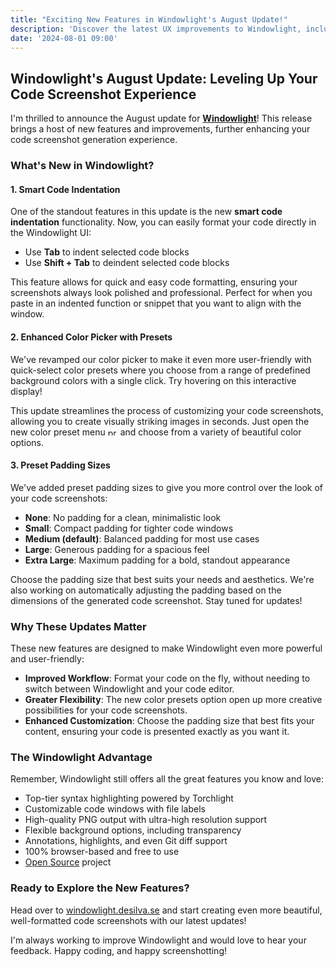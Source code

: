 ```yaml
---
title: "Exciting New Features in Windowlight's August Update!"
description: 'Discover the latest UX improvements to Windowlight, including smart code indentation and more.'
date: '2024-08-01 09:00'
---
```


## Windowlight's August Update: Leveling Up Your Code Screenshot Experience

I'm thrilled to announce the August update for **[Windowlight](https://windowlight.desilva.se)**! This release brings a host of new features and improvements, further enhancing your code screenshot generation experience.

### What's New in Windowlight?

#### 1. Smart Code Indentation

One of the standout features in this update is the new **smart code indentation** functionality. Now, you can easily format your code directly in the Windowlight UI:

- Use **Tab** to indent selected code blocks
- Use **Shift + Tab** to deindent selected code blocks

This feature allows for quick and easy code formatting, ensuring your screenshots always look polished and professional. Perfect for when you paste in an indented function or snippet that you want to align with the window.

#### 2. Enhanced Color Picker with Presets

We've revamped our color picker to make it even more user-friendly with quick-select color presets where you choose from a range of predefined background colors with a single click. Try hovering on this interactive display!

[Blade]: @include("partials.color-palette")

This update streamlines the process of customizing your code screenshots, allowing you to create visually striking images in seconds. Just open the new color preset menu <img src="https://windowlight.desilva.se/images/background-preset-menu-icon.svg" class="not-prose" style="display: inline;" width="16" height="12" alt="preset menu icon">
and choose from a variety of beautiful color options.

#### 3. Preset Padding Sizes

We've added preset padding sizes to give you more control over the look of your code screenshots:

- **None**: No padding for a clean, minimalistic look
- **Small**: Compact padding for tighter code windows
- **Medium (default)**: Balanced padding for most use cases
- **Large**: Generous padding for a spacious feel
- **Extra Large**: Maximum padding for a bold, standout appearance

Choose the padding size that best suits your needs and aesthetics. We're also working on automatically adjusting the padding based on the dimensions of the generated code screenshot. Stay tuned for updates!

### Why These Updates Matter

These new features are designed to make Windowlight even more powerful and user-friendly:

- **Improved Workflow**: Format your code on the fly, without needing to switch between Windowlight and your code editor.
- **Greater Flexibility**: The new color presets option open up more creative possibilities for your code screenshots.
- **Enhanced Customization**: Choose the padding size that best fits your content, ensuring your code is presented exactly as you want it.

### The Windowlight Advantage

Remember, Windowlight still offers all the great features you know and love:

- Top-tier syntax highlighting powered by Torchlight
- Customizable code windows with file labels
- High-quality PNG output with ultra-high resolution support
- Flexible background options, including transparency
- Annotations, highlights, and even Git diff support
- 100% browser-based and free to use
- [Open Source](https://github.com/caendesilva/Windowlight) project

### Ready to Explore the New Features?

Head over to [windowlight.desilva.se](https://windowlight.desilva.se) and start creating even more beautiful, well-formatted code screenshots with our latest updates!

I'm always working to improve Windowlight and would love to hear your feedback. Happy coding, and happy screenshotting!
